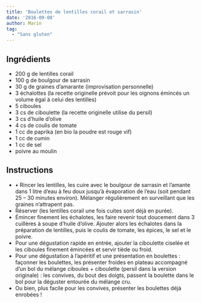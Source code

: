 ```yaml
---
title: 'Boulettes de lentilles corail et sarrasin'
date: '2016-09-08'
author: Marin
tag: 
  - "Sans gluten"
---
```

## Ingrédients
- 200 g de lentilles corail
- 100 g de boulgour de sarrasin
- 30 g de graines d’amarante (improvisation personnelle)
- 3 échalottes (la recette originelle prévoit pour les oignons émincés un volume égal à celui des lentilles)
- 5 ciboules
- 3 cs de ciboulette (la recette originelle utilise du persil)
- 3 cs d’huile d’olive
- 4 cs de coulis de tomate
- 1 cc de paprika (en bio la poudre est rouge vif)
- 1 cc de cumin
- 1 cc de sel
- poivre au moulin

## Instructions
- • Rincer les lentilles, les cuire avec le boulgour de sarrasin et l’amante dans 1 litre d’eau à feu doux jusqu’à évaporation de l’eau (soit pendant 25 – 30 minutes environ). Mélanger régulièrement en surveillant que les graines n’attrapent pas.
- Réserver (les lentilles corail une fois cuites sont déjà en purée).
- Émincer finement les échalotes, les faire revenir tout doucement dans 3 cuillères à soupe d’huile d’olive. Ajouter alors les échalotes dans la préparation de lentilles, puis le coulis de tomate, les épices, le sel et le poivre.
- Pour une dégustation rapide en entrée, ajouter la ciboulette ciselée et les ciboules finement émincées et servir tiède ou froid.
- Pour une dégustation à l’apéritif et une présentation en boulettes : façonner les boulettes, les présenter froides en plateau accompagné d’un bol du mélange ciboules + ciboulette (persil dans la version originale) : les convives, du bout des doigts, passent la boulette dans le bol pour la déguster entourée du mélange cru.
- Ou bien, plus facile pour les convives, présenter les boulettes déjà enrobées !

